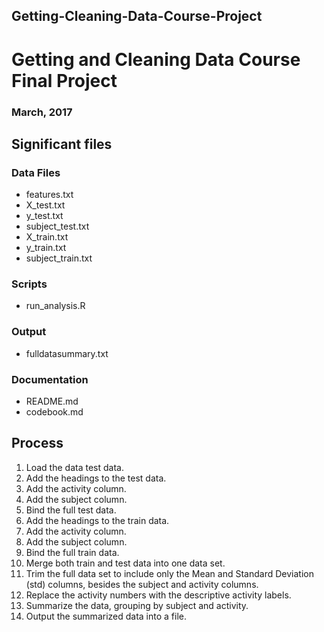 ## Getting-Cleaning-Data-Course-Project ##
# Getting and Cleaning Data Course Final Project #
### March, 2017 ###

## Significant files ##

### Data Files ###
* features.txt
* X_test.txt
* y_test.txt
* subject_test.txt
* X_train.txt
* y_train.txt
* subject_train.txt

### Scripts ###
* run_analysis.R

### Output ###
* fulldatasummary.txt

### Documentation ###
* README.md
* codebook.md

## Process
1. Load the data test data.
2. Add the headings to the test data.
3. Add the activity column.
4. Add the subject column.
5. Bind the full test data.
6. Add the headings to the train data.
7. Add the activity column.
8. Add the subject column.
9. Bind the full train data.
10. Merge both train and test data into one data set.
11. Trim the full data set to include only the Mean and Standard Deviation (std) columns, besides the subject and activity columns.
13. Replace the activity numbers with the descriptive activity labels.
14. Summarize the data, grouping by subject and activity.
15. Output the summarized data into a file.

 

